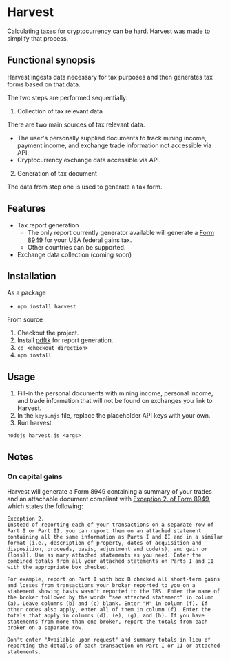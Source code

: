 # Harvest

Calculating taxes for cryptocurrency can be hard. Harvest was made to simplify that process.

## Functional synopsis

Harvest ingests data necessary for tax purposes and then generates tax forms based on that data.

The two steps are performed sequentially:

1. Collection of tax relevant data

  There are two main sources of tax relevant data.

  * The user's personally supplied documents to track mining income, payment income, and exchange trade information not accessible via API.
  * Cryptocurrency exchange data accessible via API.

2. Generation of tax document

  The data from step one is used to generate a tax form.

## Features

* Tax report generation
  - The only report currently generator available will generate a [Form 8949](https://www.irs.gov/pub/irs-pdf/f8949.pdf) for your USA federal gains tax.
  - Other countries can be supported.
* Exchange data collection (coming soon)

## Installation

As a package

- `npm install harvest`

From source

1. Checkout the project.
2. Install [pdftk](https://www.pdflabs.com/tools/pdftk-the-pdf-toolkit/) for report generation.
3. `cd <checkout direction>`
4. `npm install`

## Usage

1. Fill-in the personal documents with mining income, personal income, and trade information that will not be found on exchanges you link to Harvest.
2. In the `keys.mjs` file, replace the placeholder API keys with your own.
3. Run harvest

  `nodejs harvest.js <args>`

## Notes

### On capital gains

Harvest will generate a Form 8949 containing a summary of your trades and an attachable document compliant with [Exception 2. of Form 8949](https://www.irs.gov/instructions/i8949#idm140253115173088), which states the following:

```
Exception 2.
Instead of reporting each of your transactions on a separate row of Part I or Part II, you can report them on an attached statement containing all the same information as Parts I and II and in a similar format (i.e., description of property, dates of acquisition and disposition, proceeds, basis, adjustment and code(s), and gain or (loss)). Use as many attached statements as you need. Enter the combined totals from all your attached statements on Parts I and II with the appropriate box checked.

For example, report on Part I with box B checked all short-term gains and losses from transactions your broker reported to you on a statement showing basis wasn't reported to the IRS. Enter the name of the broker followed by the words "see attached statement" in column (a). Leave columns (b) and (c) blank. Enter "M" in column (f). If other codes also apply, enter all of them in column (f). Enter the totals that apply in columns (d), (e), (g), and (h). If you have statements from more than one broker, report the totals from each broker on a separate row.

Don't enter "Available upon request" and summary totals in lieu of reporting the details of each transaction on Part I or II or attached statements.
```
